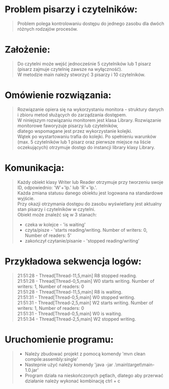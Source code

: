 # Problem pisarzy i czytelników:
> Problem polega kontrolowaniu dostępu do jednego zasobu dla dwóch różnych rodzajów procesów.

# Założenie:
> Do czytelni może wejść jednocześnie 5 czytelników lub 1 pisarz (pisarz zajmuje czytelnię zawsze na wyłączność). <br />
W metodzie main należy stworzyć 3 pisarzy i 10 czytelników.

# Omówienie rozwiązania:
> Rozwiązanie opiera się na wykorzystaniu monitora - struktury danych i zbioru metod służących do zarządzania dostępem. <br />
W niniejszym rozwiązaniu monitorem jest klasa Library. Rozwiązanie monitorowe faworyzuje pisarzy lub czytelników, <br />
dlatego wspomagane jest przez wykorzystanie kolejki. <br />
Wątek po wystartowaniu trafia do kolejki. Po spełnieniu warunków (max. 5 czytelników lub 1 pisarz oraz
pierwsze miejsce na liście oczekujących) otrzymuje dostęp do instancji library klasy Library.

# Komunikacja:
> Każdy obiekt klasy Writer lub Reader otrzymuje przy tworzeniu swoje ID, odpowiednio: 'W'+'lp.' lub 'R'+'lp.'. <br />
Każda zmiana statusu danego obiektu jest logowana na standardowe wyjście. <br />
Przy okazji otrzymania dostępu do zasobu wyświetlany jest aktualny stan pisarzy i czytelników w czytelni. <br />
Obiekt może znaleźć się w 3 stanach: <br />
> - czeka w kolejce - 'is waiting'
> - czyta/pisze - 'starts reading/writing. Number of writers: 0, Number of readers: 5'
> - zakończył czytanie/pisanie - 'stopped reading/writing'

# Przykładowa sekwencja logów:
> 21:51:28 - Thread[Thread-11,5,main] R8 stopped reading. <br />
21:51:28 - Thread[Thread-0,5,main] W0 starts writing. Number of writers: 1, Number of readers: 0 <br />
21:51:28 - Thread[Thread-11,5,main] R8 is waiting. <br />
21:51:31 - Thread[Thread-0,5,main] W0 stopped writing. <br />
21:51:31 - Thread[Thread-2,5,main] W2 starts writing. Number of writers: 1, Number of readers: 0 <br />
21:51:31 - Thread[Thread-0,5,main] W0 is waiting. <br />
21:51:34 - Thread[Thread-2,5,main] W2 stopped writing. <br />


# Uruchomienie programu:
> - Należy zbudować projekt z pomocą komendy 'mvn clean compile:assembly:single'
> - Nastepnie użyć należy komendy 'java -jar .\main\target\main-1.0.jar'
> - Program działa na nieskończonych pętlach, dlatego aby przerwać działanie należy wykonać kombinację ctrl + c